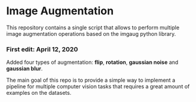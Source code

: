 # Image Augmentation

This repository contains a single script that allows to perform multiple image augmentation operations based on the imgaug python library.

### First edit: April 12, 2020

Added four types of augmentation: **flip**, **rotation**, **gaussian noise** and **gaussian blur**.

The main goal of this repo is to provide a simple way to implement a pipeline for multiple computer vision tasks that requires a great amount of examples on the datasets.

